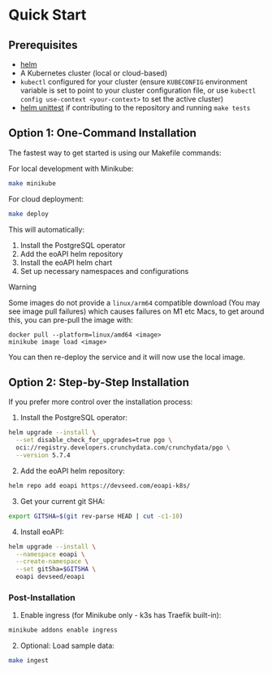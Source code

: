 # Quick Start

## Prerequisites

- [helm](https://helm.sh/docs/intro/install/)
- A Kubernetes cluster (local or cloud-based)
- `kubectl` configured for your cluster (ensure `KUBECONFIG` environment variable is set to point to your cluster configuration file, or use `kubectl config use-context <your-context>` to set the active cluster)
- [helm unittest](https://github.com/helm-unittest/helm-unittest?tab=readme-ov-file#install) if contributing to the repository and running `make tests`

## Option 1: One-Command Installation

The fastest way to get started is using our Makefile commands:

For local development with Minikube:
```bash
make minikube
```

For cloud deployment:
```bash
make deploy
```

This will automatically:
1. Install the PostgreSQL operator
2. Add the eoAPI helm repository
3. Install the eoAPI helm chart
4. Set up necessary namespaces and configurations

> [!WARNING]
> Some images do not provide a `linux/arm64` compatible download (You may see image pull failures) which causes failures on M1 etc Macs, to get around this, you can pre-pull the image with:
> ```
> docker pull --platform=linux/amd64 <image>
> minikube image load <image>
> ```
> You can then re-deploy the service and it will now use the local image.

## Option 2: Step-by-Step Installation

If you prefer more control over the installation process:

1. Install the PostgreSQL operator:
```bash
helm upgrade --install \
  --set disable_check_for_upgrades=true pgo \
  oci://registry.developers.crunchydata.com/crunchydata/pgo \
  --version 5.7.4
```

2. Add the eoAPI helm repository:
```bash
helm repo add eoapi https://devseed.com/eoapi-k8s/
```

3. Get your current git SHA:
```bash
export GITSHA=$(git rev-parse HEAD | cut -c1-10)
```

4. Install eoAPI:
```bash
helm upgrade --install \
  --namespace eoapi \
  --create-namespace \
  --set gitSha=$GITSHA \
  eoapi devseed/eoapi
```

### Post-Installation

1. Enable ingress (for Minikube only - k3s has Traefik built-in):
```bash
minikube addons enable ingress
```

2. Optional: Load sample data:
```bash
make ingest
```
